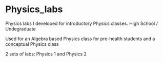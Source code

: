 # Physics_labs
Physics labs I developed for introductory Physics classes. High School / Undegraduate

Used for an Algebra based Physics class for pre-health students and a conceptual Physics class

2 sets of labs: Physics 1 and Physics 2
